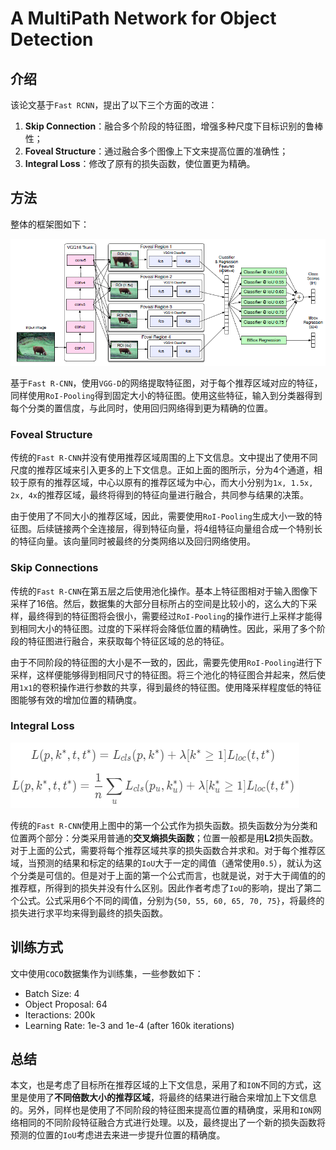 A MultiPath Network for Object Detection
===

介绍
---

该论文基于`Fast RCNN`，提出了以下三个方面的改进：

1. **Skip Connection**：融合多个阶段的特征图，增强多种尺度下目标识别的鲁棒性；
1. **Foveal Structure**：通过融合多个图像上下文来提高位置的准确性；
1. **Integral Loss**：修改了原有的损失函数，使位置更为精确。

方法
---

整体的框架图如下：

![MPN Framework](../../dist/mpn_framework.png)

基于`Fast R-CNN`，使用`VGG-D`的网络提取特征图，对于每个推荐区域对应的特征，同样使用`RoI-Pooling`得到固定大小的特征图。使用这些特征，输入到分类器得到每个分类的置信度，与此同时，使用回归网络得到更为精确的位置。

### Foveal Structure

传统的`Fast R-CNN`并没有使用推荐区域周围的上下文信息。文中提出了使用不同尺度的推荐区域来引入更多的上下文信息。正如上面的图所示，分为4个通道，相较于原有的推荐区域，中心以原有的推荐区域为中心，而大小分别为`1x, 1.5x, 2x, 4x`的推荐区域，最终将得到的特征向量进行融合，共同参与结果的决策。

由于使用了不同大小的推荐区域，因此，需要使用`RoI-Pooling`生成大小一致的特征图。后续链接两个全连接层，得到特征向量，将4组特征向量组合成一个特别长的特征向量。该向量同时被最终的分类网络以及回归网络使用。

### Skip Connections

传统的`Fast R-CNN`在第五层之后使用池化操作。基本上特征图相对于输入图像下采样了16倍。然后，数据集的大部分目标所占的空间是比较小的，这么大的下采样，最终得到的特征图将会很小，需要经过`RoI-Pooling`的操作进行上采样才能得到相同大小的特征图。过度的下采样将会降低位置的精确性。因此，采用了多个阶段的特征图进行融合，来获取每个特征区域的总的特征。

由于不同阶段的特征图的大小是不一致的，因此，需要先使用`RoI-Pooling`进行下采样，这样便能够得到相同尺寸的特征图。将三个池化的特征图合并起来，然后使用`1x1`的卷积操作进行参数的共享，得到最终的特征图。使用降采样程度低的特征图能够有效的增加位置的精确度。

### Integral Loss

![Integral Loss](../../dist/mpn_loss.png)

传统的`Fast R-CNN`使用上图中的第一个公式作为损失函数。损失函数分为分类和位置两个部分：分类采用普通的**交叉熵损失函数**；位置一般都是用**L2**损失函数。对于上面的公式，需要将每个推荐区域共享的损失函数合并求和。对于每个推荐区域，当预测的结果和标定的结果的`IoU`大于一定的阈值（通常使用`0.5`），就认为这个分类是可信的。但是对于上面的第一个公式而言，也就是说，对于大于阈值的的推荐框，所得到的损失并没有什么区别。因此作者考虑了`IoU`的影响，提出了第二个公式。公式采用6个不同的阈值，分别为`{50, 55, 60, 65, 70, 75}`，将最终的损失进行求平均来得到最终的损失函数。

训练方式
---

文中使用`COCO`数据集作为训练集，一些参数如下：

* Batch Size: 4
* Object Proposal: 64
* Iteractions: 200k
* Learning Rate: 1e-3 and 1e-4 (after 160k iterations)

总结
---

本文，也是考虑了目标所在推荐区域的上下文信息，采用了和`ION`不同的方式，这里是使用了**不同倍数大小的推荐区域**，将最终的结果进行融合来增加上下文信息的。另外，同样也是使用了不同阶段的特征图来提高位置的精确度，采用和`ION`网络相同的不同阶段特征融合方式进行处理。以及，最终提出了一个新的损失函数将预测的位置的`IoU`考虑进去来进一步提升位置的精确度。
